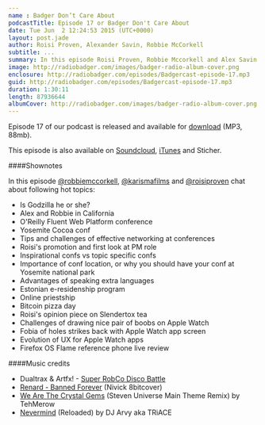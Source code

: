 ```yaml
---
name : Badger Don’t Care About
podcastTitle: Episode 17 or Badger Don't Care About
date: Tue Jun  2 12:24:53 2015 (UTC+0000)
layout: post.jade
author: Roisi Proven, Alexander Savin, Robbie McCorkell
subtitle: ...
summary: In this episode Roisi Proven, Robbie Mccorkell and Alex Savin talk about
image: http://radiobadger.com/images/badger-radio-album-cover.png
enclosure: http://radiobadger.com/episodes/Badgercast-episode-17.mp3
guid: http://radiobadger.com/episodes/Badgercast-episode-17.mp3
duration: 1:30:11
length: 87936644
albumCover: http://radiobadger.com/images/badger-radio-album-cover.png
---
```


Episode 17 of our podcast is released and available for [download](http://radiobadger.com/episodes/Badgercast-episode-17.mp3) (MP3, 88mb).

This episode is also available on [Soundcloud](https://soundcloud.com/karismafilms/radio-badger-podcast-episode-17), [iTunes](https://itunes.apple.com/gb/podcast/radio-badger-tech-podcast/id918884643?mt=2) and Sticher.

####Shownotes

In this episode [@robbiemccorkell](https://twitter.com/robbiemccorkell), [@karismafilms](https://twitter.com/karismafilms) and [@roisiproven](https://twitter.com/roisiproven) chat about following hot topics:

* Is Godzilla he or she?
* Alex and Robbie in California
* O'Reilly Fluent Web Platform conference
* Yosemite Cocoa conf
* Tips and challenges of effective networking at conferences
* Roisi's promotion and first look at PM role
* Inspirational confs vs topic specific confs
* Importance of conf location, or why you should have your conf at Yosemite national park
* Advantages of speaking extra languages
* Estonian e-residenship program
* Online priestship
* Bitcoin pizza day
* Roisi's opinion piece on Slendertox tea
* Challenges of drawing nice pair of boobs on Apple Watch
* Fobia of holes strikes back with Apple Watch app screen
* Evolution of UX for Apple Watch apps
* Firefox OS Flame reference phone live review

####Music credits

* Dualtrax & Artfx! - [Super RobCo Disco Battle](https://soundcloud.com/dualtrax/dualtrax-artfx-super-robco)
* [Renard - Banned Forever](https://soundcloud.com/nivick/renard-banned-forever-nivick-8bit) (Nivick 8bitcover)
* [We Are The Crystal Gems](https://soundcloud.com/tehmerow/we-are-the-crystal-gems-steven-universe-main-theme-remix) (Steven Universe Main Theme Remix) by TehMerow
* [Nevermind](https://soundcloud.com/deejay-arvy/triace-nevermind-reloaded) (Reloaded) by DJ Arvy aka TRiACE
